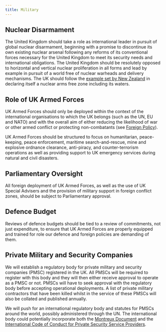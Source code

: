 ```yaml
---
title: Military
---
```


## Nuclear Disarmament

The United Kingdom should take a role as international leader in pursuit of global nuclear disarmament, beginning with a promise to discontinue its own existing nuclear arsenal following any reforms of its conventional forces necessary for the United Kingdom to meet its security needs and international obligations. The United Kingdom should be resolutely opposed to horizontal and vertical nuclear proliferation in all forms and lead by example in pursuit of a world free of nuclear warheads and delivery mechanisms. The UK should follow the [example set by New Zealand](https://en.wikipedia.org/wiki/New_Zealand%27s_nuclear-free_zone) in declaring itself a nuclear arms free zone including its waters. 



## Role of UK Armed Forces

UK Armed Forces should only be deployed within the context of the international organisations to which the UK belongs (such as the UN, EU and NATO) and with the overall aim of either reducing the likelihood of war or other armed conflict or protecting non-combatants (see [Foreign Policy](foreign_policy.html)).

UK Armed Forces should be structured to focus on humanitarian, peace-keeping, peace enforcement, maritime search-and-rescue, mine and explosive ordnance clearance, anti-piracy, and counter-terrorism operations as well as providing support to UK emergency services during natural and civil disasters.

## Parliamentary Oversight

All foreign deployment of UK Armed Forces, as well as the use of UK Special Advisers and the provision of military support in foreign conflict zones, should be subject to Parliamentary approval.

## Defence Budget

Reviews of defence budgets should be tied to a review of commitments, not just expenditure, to ensure that UK Armed Forces are properly equipped and trained for role our defence and foreign policies are demanding of them.

## Private Military and Security Companies

We will establish a regulatory body for private military and security companies (PMSC) registered in the UK. All PMSCs will be required to register with this body and they will then either receive approval to operate as a PMSC or not. PMSCs will have to seek approval with the regulatory body before accepting operational deployments. A list of private military contractors that have been killed whilst in the service of these PMSCs will also be collated and published annually.

We will push for an international regulatory body and statutes for PMSCs around the world, possibly administered through the UN. The international body could potentially incorporate both the [Montreux Document](https://www.globalpolicy.org/images/pdfs/0917montreuxdocument.pdf) and the [International Code of Conduct for Private Security Service Providers](http://icoca.ch/sites/all/themes/icoca/assets/icoc_english3.pdf).